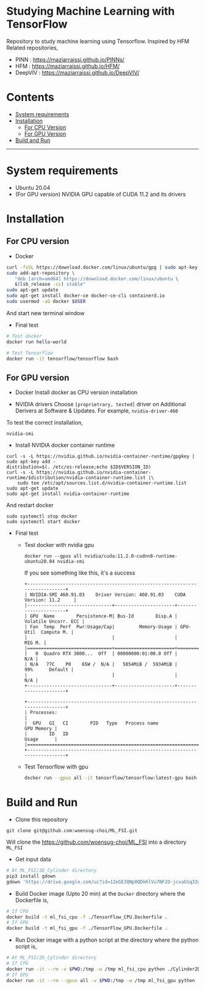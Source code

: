 # Studying Machine Learning with TensorFlow

Repository to study machine learning using Tensorflow. Inspired by HFM
Related repositories,
- PINN : https://maziarraissi.github.io/PINNs/
- HFM : https://maziarraissi.github.io/HFM/
- DeepVIV : https://maziarraissi.github.io/DeepVIV/

# Contents
<!-- TOC generated with https://github.com/ekalinin/github-markdown-toc -->
<!--
 cat fls_model_standalone.md | ./gh-md-toc -
-->

* [System requirements](#System-requirements)
* [Installation](#Installation)
  * [For CPU Version](#For-CPU-Version)
  * [For GPU Version](#For-GPU-Version)
* [Build and Run](#Build-and-Run)

***

# System requirements
- Ubuntu 20.04
- (For GPU version) NVIDIA GPU capable of CUDA 11.2 and its drivers

# Installation

## For CPU version

- Docker
```bash
curl -fsSL https://download.docker.com/linux/ubuntu/gpg | sudo apt-key add -
sudo add-apt-repository \
   "deb [arch=amd64] https://download.docker.com/linux/ubuntu \
   $(lsb_release -cs) stable"
sudo apt-get update
sudo apt-get install docker-ce docker-ce-cli containerd.io
sudo usermod -aG docker $USER
```
And start new terminal window

- Final test
```bash
# Test docker
docker run hello-world

# Test Tensorflow
docker run -it tensorflow/tensorflow bash
```

## For GPU version
- Docker
Install docker as CPU version installation

- NVIDIA drivers
Choose `[proprietrary, tested]` driver on Additional Derivers at Software & Updates.
For example, `nvidia-driver-460`

To test the correct installation,
```
nvidia-smi
```

- Install NVIDIA docker container runtime
```
curl -s -L https://nvidia.github.io/nvidia-container-runtime/gpgkey | sudo apt-key add -
distribution=$(. /etc/os-release;echo $ID$VERSION_ID)
curl -s -L https://nvidia.github.io/nvidia-container-runtime/$distribution/nvidia-container-runtime.list |\
    sudo tee /etc/apt/sources.list.d/nvidia-container-runtime.list
sudo apt-get update
sudo apt-get install nvidia-container-runtime
```
And restart docker
```
sudo systemctl stop docker
sudo systemctl start docker
```

- Final test
  - Test docker with nvidia gpu
    ```
    docker run --gpus all nvidia/cuda:11.2.0-cudnn8-runtime-ubuntu20.04 nvidia-smi
    ```
    If you see something like this, it's a success
    ```
    +-----------------------------------------------------------------------------+
    | NVIDIA-SMI 460.91.03    Driver Version: 460.91.03    CUDA Version: 11.2     |
    |-------------------------------+----------------------+----------------------+
    | GPU  Name        Persistence-M| Bus-Id        Disp.A | Volatile Uncorr. ECC |
    | Fan  Temp  Perf  Pwr:Usage/Cap|         Memory-Usage | GPU-Util  Compute M. |
    |                               |                      |               MIG M. |
    |===============================+======================+======================|
    |   0  Quadro RTX 3000...  Off  | 00000000:01:00.0 Off |                  N/A |
    | N/A   77C    P0    65W /  N/A |   5054MiB /  5934MiB |     99%      Default |
    |                               |                      |                  N/A |
    +-------------------------------+----------------------+----------------------+

    +-----------------------------------------------------------------------------+
    | Processes:                                                                  |
    |  GPU   GI   CI        PID   Type   Process name                  GPU Memory |
    |        ID   ID                                                   Usage      |
    |=============================================================================|
    +-----------------------------------------------------------------------------+
    ```

  - Test Tensorflow with gpu
    ```bash
    docker run --gpus all -it tensorflow/tensorflow:latest-gpu bash
    ```

# Build and Run

- Clone this repository
```
git clone git@github.com:woensug-choi/ML_FSI.git
```
Will clone the https://github.com/woensug-choi/ML_FSI into a directory `ML_FSI`

- Get input data
```bash
# At ML_FSI/2D_Cylinder directory
pip3 install gdown
gdown 'https://drive.google.com/uc?id=1ZeGE3QNp0QDkKlVu7NF2O-jcvaGSq3Zu'
```

- Build Docker image (Upto 20 min)
at the `Docker` directory where the Dockerfile is,
```bash
# If CPU
docker build -t ml_fsi_cpu -f ./TensorFlow_CPU.Dockerfile .
# If GPU
docker build -t ml_fsi_gpu -f ./TensorFlow_GPU.Dockerfile .
```

- Run Docker image with a python script
at the directory where the python script is,
```bash
# At ML_FSI/2D_Cylinder directory
# If CPU
docker run -it --rm -v $PWD:/tmp -w /tmp ml_fsi_cpu python ./Cylinder2D.py
# If GPU
docker run -it --rm --gpus all -v $PWD:/tmp -w /tmp ml_fsi_gpu python ./Cylinder2D.py
```
